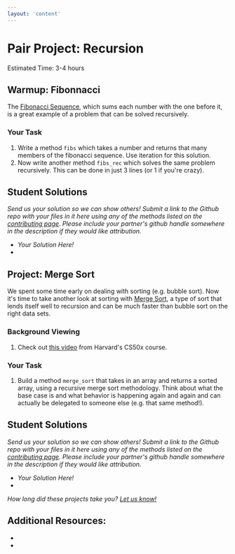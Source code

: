 ```yaml
---
layout: 'content'
---
```

# Pair Project: Recursion
Estimated Time: 3-4 hours

## Warmup: Fibonnacci

The [Fibonacci Sequence](http://en.wikipedia.org/wiki/Fibonacci_number), which sums each number with the one before it, is a great example of a problem that can be solved recursively.

### Your Task

1. Write a method `fibs` which takes a number and returns that many members of the fibonacci sequence.  Use iteration for this solution.
2. Now write another method `fibs_rec` which solves the same problem recursively.  This can be done in just 3 lines (or 1 if you're crazy).


## Student Solutions

*Send us your solution so we can show others! Submit a link to the Github repo with your files in it here using any of the methods listed on the [contributing page](/contributing.md).  Please include your partner's github handle somewhere in the description if they would like attribution.*

* *Your Solution Here!*
* 


## Project: Merge Sort

We spent some time early on dealing with sorting (e.g. bubble sort).  Now it's time to take another look at sorting with [Merge Sort](http://en.wikipedia.org/wiki/Merge_sort), a type of sort that lends itself well to recursion and can be much faster than bubble sort on the right data sets.

### Background Viewing

1. Check out [this video](http://www.youtube.com/watch?v=EeQ8pwjQxTM) from Harvard's CS50x course.

### Your Task

1. Build a method `merge_sort` that takes in an array and returns a sorted array, using a recursive merge sort methodology.  Think about what the base case is and what behavior is happening again and again and can actually be delegated to someone else (e.g. that same method!).

## Student Solutions

*Send us your solution so we can show others! Submit a link to the Github repo with your files in it here using any of the methods listed on the [contributing page](/contributing.md).  Please include your partner's github handle somewhere in the description if they would like attribution.*

* *Your Solution Here!*
* 


*How long did these projects take you?  [Let us know!](mailto:curriculum@theodinproject.com)*


## Additional Resources:
* 
* 

